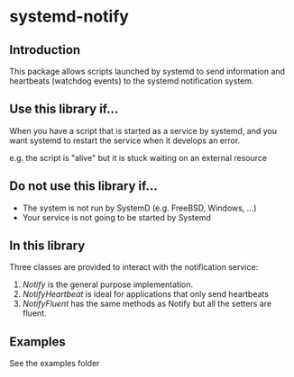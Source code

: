 # systemd-notify #
## Introduction ##
This package allows scripts launched by systemd to send information and heartbeats (watchdog events)
to the systemd notification system.

## Use this library if... ##

When you have a script that is started as a service by systemd, and you want systemd to
restart the service when it develops an error.

e.g. the script is "alive" but it is stuck waiting on an external resource

## Do not use this library if... ##
* The system is not run by SystemD (e.g. FreeBSD, Windows, ...)
* Your service is not going to be started by Systemd

## In this library ##

Three classes are provided to interact with the notification service:

1. *Notify* is the general purpose implementation.
2. *NotifyHeartbeat* is ideal for applications that only send heartbeats
3. *NotifyFluent*  has the same methods as Notify but all the setters are
fluent.

## Examples ##
See the examples folder
